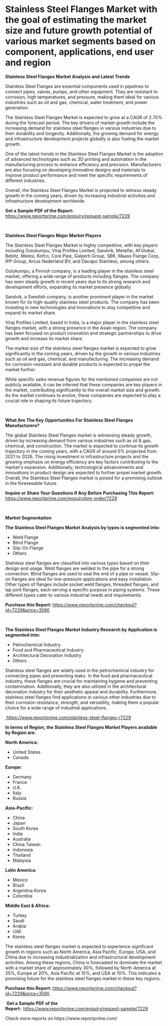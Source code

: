 <p><h1>Stainless Steel Flanges Market with the goal of estimating the market size and future growth potential of various market segments based on component, applications, end user and region</h1></p><p><strong>Stainless Steel Flanges Market Analysis and Latest Trends</strong></p>
<p><p>Stainless Steel Flanges are essential components used in pipelines to connect pipes, valves, pumps, and other equipment. They are resistant to corrosion, high temperatures, and pressure, making them ideal for various industries such as oil and gas, chemical, water treatment, and power generation.</p><p>The Stainless Steel Flanges Market is expected to grow at a CAGR of 2.70% during the forecast period. The key drivers of market growth include the increasing demand for stainless steel flanges in various industries due to their durability and longevity. Additionally, the growing demand for energy and infrastructure development projects globally is also fueling the market growth.</p><p>One of the latest trends in the Stainless Steel Flanges Market is the adoption of advanced technologies such as 3D printing and automation in the manufacturing process to enhance efficiency and precision. Manufacturers are also focusing on developing innovative designs and materials to improve product performance and meet the specific requirements of different industries.</p><p>Overall, the Stainless Steel Flanges Market is projected to witness steady growth in the coming years, driven by increasing industrial activities and infrastructure development worldwide.</p></p>
<p><strong>Get a Sample PDF of the Report:&nbsp;</strong> <a href="https://www.reportprime.com/enquiry/request-sample/7229">https://www.reportprime.com/enquiry/request-sample/7229</a></p>
<p>&nbsp;</p>
<p><strong>Stainless Steel Flanges Major Market Players</strong></p>
<p><p>The Stainless Steel Flanges Market is highly competitive, with key players including Outokumpu, Viraj Profiles Limited, Sandvik, Metalfar, AFGlobal, Bebitz, Melesi, Kofco, Core Pipe, Galperti Group, SBK, Maass Flange Corp, IPP Group, Arcus Nederland BV, and Dacapo Stainless, among others. </p><p>Outokumpu, a Finnish company, is a leading player in the stainless steel market, offering a wide range of products including flanges. The company has seen steady growth in recent years due to its strong research and development efforts, expanding its market presence globally.</p><p>Sandvik, a Swedish company, is another prominent player in the market known for its high-quality stainless steel products. The company has been investing in new technologies and innovations to stay competitive and expand its market share.</p><p>Viraj Profiles Limited, based in India, is a major player in the stainless steel flanges market, with a strong presence in the Asian region. The company has been focused on product innovation and strategic partnerships to drive growth and increase its market share.</p><p>The market size of the stainless steel flanges market is expected to grow significantly in the coming years, driven by the growth in various industries such as oil and gas, chemical, and manufacturing. The increasing demand for corrosion-resistant and durable products is expected to propel the market further.</p><p>While specific sales revenue figures for the mentioned companies are not publicly available, it can be inferred that these companies are key players in the market, contributing significantly to the overall market size and growth. As the market continues to evolve, these companies are expected to play a crucial role in shaping its future trajectory.</p></p>
<p>&nbsp;</p>
<p><strong>What Are The Key Opportunities For Stainless Steel Flanges Manufacturers?</strong></p>
<p><p>The global Stainless Steel Flanges market is witnessing steady growth, driven by increasing demand from various industries such as oil & gas, chemical, and construction. The market is expected to continue its growth trajectory in the coming years, with a CAGR of around 5% projected from 2021 to 2026. The rising investment in infrastructure projects and the growing emphasis on energy efficiency are key factors contributing to the market's expansion. Additionally, technological advancements and innovations in product design are expected to further propel market growth. Overall, the Stainless Steel Flanges market is poised for a promising outlook in the foreseeable future.</p></p>
<p><strong>Inquire or Share Your Questions If Any Before Purchasing This Report:</strong> <a href="https://www.reportprime.com/enquiry/pre-order/7229">https://www.reportprime.com/enquiry/pre-order/7229</a></p>
<p>&nbsp;</p>
<p><strong>Market Segmentation</strong></p>
<p><strong>The Stainless Steel Flanges Market Analysis by types is segmented into:</strong></p>
<p><ul><li>Weld Flange</li><li>Blind Flange</li><li>Slip-On Flange</li><li>Others</li></ul></p>
<p><p>Stainless steel flanges are classified into various types based on their design and usage. Weld flanges are welded to the pipe for a strong connection. Blind flanges are used to seal the end of a pipe or vessel. Slip-on flanges are ideal for low-pressure applications and easy installation. Other types of flanges include socket weld flanges, threaded flanges, and lap joint flanges, each serving a specific purpose in piping systems. These different types cater to various industrial needs and requirements.</p></p>
<p><strong>Purchase this Report:&nbsp;</strong><a href="https://www.reportprime.com/checkout?id=7229&price=3590">https://www.reportprime.com/checkout?id=7229&price=3590</a></p>
<p>&nbsp;</p>
<p><strong>The Stainless Steel Flanges Market Industry Research by Application is segmented into:</strong></p>
<p><ul><li>Petrochemical Industry</li><li>Food and Pharmaceutical Industry</li><li>Architectural Decoration Industry</li><li>Others</li></ul></p>
<p><p>Stainless steel flanges are widely used in the petrochemical industry for connecting pipes and preventing leaks. In the food and pharmaceutical industry, these flanges are crucial for maintaining hygiene and preventing contamination. Additionally, they are also utilized in the architectural decoration industry for their aesthetic appeal and durability. Furthermore, stainless steel flanges find applications in various other industries due to their corrosion resistance, strength, and versatility, making them a popular choice for a wide range of industrial applications.</p></p>
<p><a href="https://www.reportprime.com/stainless-steel-flanges-r7229">&nbsp;https://www.reportprime.com/stainless-steel-flanges-r7229</a></p>
<p><strong>In terms of Region, the Stainless Steel Flanges Market Players available by Region are:</strong></p>
<p>
    <p> <strong> North America: </strong>
        <ul>
            <li>United States</li>
            <li>Canada</li>
        </ul>
        </p> 
    <p> <strong> Europe: </strong>
        <ul>
            <li>Germany</li>
            <li>France</li>
            <li>U.K.</li>
            <li>Italy</li>
            <li>Russia</li>
        </ul>
        </p> 
    <p> <strong> Asia-Pacific: </strong>
        <ul>
            <li>China</li>
            <li>Japan</li>
            <li>South Korea</li>
            <li>India</li>
            <li>Australia</li>
            <li>China Taiwan</li>
            <li>Indonesia</li>
            <li>Thailand</li>
            <li>Malaysia</li>
        </ul>
        </p> 
    <p> <strong> Latin America: </strong>
        <ul>
            <li>Mexico</li>
            <li>Brazil</li>
            <li>Argentina Korea</li>
            <li>Colombia</li>
        </ul>
        </p> 
    <p> <strong> Middle East & Africa: </strong>
        <ul>
            <li>Turkey</li>
            <li>Saudi</li>
            <li>Arabia</li>
            <li>UAE</li>
            <li>Korea</li>
        </ul>
    </p>
    </p>
<p><p>The stainless steel flanges market is expected to experience significant growth in regions such as North America, Asia Pacific, Europe, USA, and China due to increasing industrialization and infrastructural development activities. Among these regions, China is forecasted to dominate the market with a market share of approximately 30%, followed by North America at 25%, Europe at 20%, Asia Pacific at 15%, and USA at 10%. This indicates a promising future for the stainless steel flanges market in these key regions.</p></p>
<p><strong>Purchase this Report: </strong><a href="https://www.reportprime.com/checkout?id=7229&price=3590">https://www.reportprime.com/checkout?id=7229&price=3590</a></p>
<p>&nbsp;<strong>Get a Sample PDF of the Report:&nbsp;&nbsp;</strong><a href="https://www.reportprime.com/enquiry/request-sample/7229">https://www.reportprime.com/enquiry/request-sample/7229</a></p>
<p><strong></strong></p>
<p>Check more reports on https://www.reportprime.com/</p>